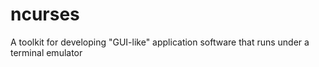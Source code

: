 ncurses
=======

A toolkit for developing "GUI-like" application software that runs under a terminal emulator
